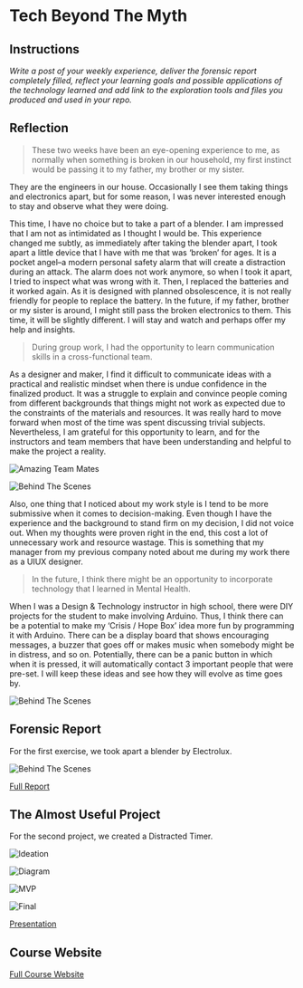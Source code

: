 # Tech Beyond The Myth

## Instructions

*Write a post of your weekly experience, deliver the forensic report completely filled, reflect your learning goals and possible applications of the technology learned and add link to the exploration tools and files you produced and used in your repo.*

## Reflection

>These two weeks have been an eye-opening experience to me, as normally when something is broken in our household, my first instinct would be passing it to my father, my brother or my sister. 

They are the engineers in our house. Occasionally I see them taking things and electronics apart, but for some reason, I was never interested enough to stay and observe what they were doing.

This time, I have no choice but to take a part of a blender. I am impressed that I am not as intimidated as I thought I would be. This experience changed me subtly, as immediately after taking the blender apart, I took apart a little device that I have with me that was ‘broken’ for ages. It is a pocket angel–a modern personal safety alarm that will create a distraction during an attack. The alarm does not work anymore, so when I took it apart, I tried to inspect what was wrong with it. Then, I replaced the batteries and it worked again. As it is designed with planned obsolescence, it is not really friendly for people to replace the battery. In the future, if my father, brother or my sister is around, I might still pass the broken electronics to them. This time, it will be slightly different. I will stay and watch and perhaps offer my help and insights.

>During group work, I had the opportunity to learn communication skills in a cross-functional team. 

As a designer and maker, I find it difficult to communicate ideas with a practical and realistic mindset when there is undue confidence in the finalized product. It was a struggle to explain and convince people coming from different backgrounds that things might not work as expected due to the constraints of the materials and resources. It was really hard to move forward when most of the time was spent discussing trivial subjects. Nevertheless, I am grateful for this opportunity to learn, and for the instructors and team members that have been understanding and helpful to make the project a reality.

![Amazing Team Mates](images/week5/Tech/01_Blenderparts.JPG)

![Behind The Scenes](images/week5/Tech/08_BTS.JPG)

Also, one thing that I noticed about my work style is I tend to be more submissive when it comes to decision-making. Even though I have the experience and the background to stand firm on my decision, I did not voice out. When my thoughts were proven right in the end, this cost a lot of unnecessary work and resource wastage. This is something that my manager from my previous company noted about me during my work there as a UIUX designer. 

>In the future, I think there might be an opportunity to incorporate technology that I learned in Mental Health.

When I was a Design & Technology instructor in high school, there were DIY projects for the student to make involving Arduino. Thus, I think there can be a potential to make my ‘Crisis / Hope Box’ idea more fun by programming it with Arduino. There can be a display board that shows encouraging messages, a buzzer that goes off or makes music when somebody might be in distress, and so on. Potentially, there can be a panic button in which when it is pressed, it will automatically contact 3 important people that were pre-set. I will keep these ideas and see how they will evolve as time goes by.

![Behind The Scenes](images/week5/Tech/03_Visit.JPG)

## Forensic Report

For the first exercise, we took apart a blender by Electrolux.

![Behind The Scenes](images/week5/Tech/01_Blenderparts.JPG)

[Full Report](https://hackmd.io/s/HJBEvhPBo.JPG)

## The Almost Useful Project

For the second project, we created a Distracted Timer.

![Ideation](images/week5/Tech/04_Ideation.JPG)

![Diagram](images/week5/Tech/05_Diagram.JPG)

![MVP](images/week5/Tech/06_MVP.JPG)

![Final](images/week5/Tech/07_Final.JPG)

[Presentation](https://www.canva.com/design/DAFSGssYzEA/FqJPNQMS33QH5i-fKP5DVg/view?utm_content=DAFSGssYzEA&utm_campaign=designshare&utm_medium=link&utm_source=publishsharelink)

## Course Website

[Full Course Website](https://hackmd.io/QpMIMeepTIqulsaa-o7GAw?view#MDEF-Unpacking-Intelligent-Machines-2223)

